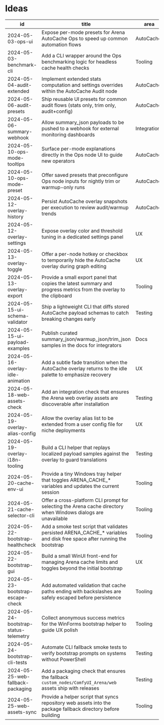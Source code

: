 # Ideas

| id | title | area | score | status |
| --- | --- | --- | --- | --- |
| 2024-05-03-ops-ui | Expose per-mode presets for Arena AutoCache Ops to speed up common automation flows | AutoCache | 0.6 | proposed |
| 2024-05-03-benchmark-cli | Add a CLI wrapper around the Ops benchmarking logic for headless cache health checks | Tooling | 0.5 | proposed |
| 2024-05-04-audit-extended | Implement extended stats computation and settings overrides within the AutoCache Audit node | AutoCache | 0.4 | done |
| 2024-05-06-audit-presets | Ship reusable UI presets for common audit flows (stats only, trim only, audit+config) | AutoCache | 0.3 | proposed |
| 2024-05-06-summary-webhook | Allow summary_json payloads to be pushed to a webhook for external monitoring dashboards | Integrations | 0.5 | proposed |
| 2024-05-10-ops-mode-tooltips | Surface per-mode explanations directly in the Ops node UI to guide new operators | AutoCache | 0.4 | proposed |
| 2024-05-10-ops-mode-preset | Offer saved presets that preconfigure Ops node inputs for nightly trim or warmup-only runs | AutoCache | 0.5 | proposed |
| 2024-05-12-overlay-history | Persist AutoCache overlay snapshots per execution to review audit/warmup trends | AutoCache | 0.4 | proposed |
| 2024-05-12-overlay-settings | Expose overlay color and threshold tuning in a dedicated settings panel | UX | 0.5 | proposed |
| 2024-05-13-overlay-toggle | Offer a per-node hotkey or checkbox to temporarily hide the AutoCache overlay during graph editing | UX | 0.3 | proposed |
| 2024-05-13-overlay-export | Provide a small export panel that copies the latest summary and progress metrics from the overlay to the clipboard | Tooling | 0.4 | proposed |
| 2024-05-15-ui-schema-validator | Ship a lightweight CLI that diffs stored AutoCache payload schemas to catch breaking changes early | Testing | 0.4 | proposed |
| 2024-05-15-ui-payload-examples | Publish curated summary_json/warmup_json/trim_json samples in the docs for integrators | Docs | 0.3 | proposed |
| 2024-05-16-overlay-idle-animation | Add a subtle fade transition when the AutoCache overlay returns to the idle palette to emphasize recovery | UX | 0.2 | proposed |
| 2024-05-18-web-assets-check | Add an integration check that ensures the Arena web overlay assets are discoverable after installation | Testing | 0.3 | proposed |
| 2024-05-19-overlay-alias-config | Allow the overlay alias list to be extended from a user config file for niche deployments | UX | 0.3 | proposed |
| 2024-05-19-overlay-i18n-tooling | Build a CLI helper that replays localized payload samples against the overlay to guard translations | Testing | 0.4 | proposed |
| 2024-05-20-cache-env-ui | Provide a tiny Windows tray helper that toggles ARENA_CACHE_* variables and updates the current session | Tooling | 0.3 | proposed |
| 2024-05-21-cache-selector-cli | Offer a cross-platform CLI prompt for selecting the Arena cache directory when Windows dialogs are unavailable | Tooling | 0.2 | proposed |
| 2024-05-22-bootstrap-healthcheck | Add a smoke test script that validates persisted ARENA_CACHE_* variables and disk free space after running the bootstrap | Tooling | 0.3 | proposed |
| 2024-05-22-bootstrap-gui | Build a small WinUI front-end for managing Arena cache limits and toggles beyond the initial bootstrap | UX | 0.4 | proposed |
| 2024-05-23-bootstrap-escape-check | Add automated validation that cache paths ending with backslashes are safely escaped before persistence | Tooling | 0.2 | proposed |
| 2024-05-24-bootstrap-status-telemetry | Collect anonymous success metrics for the WinForms bootstrap helper to guide UX polish | Tooling | 0.2 | proposed |
| 2024-05-24-bootstrap-cli-tests | Automate CLI fallback smoke tests to verify bootstrap prompts on systems without PowerShell | Testing | 0.3 | proposed |
| 2024-05-25-web-fallback-packaging | Add a packaging check that ensures the fallback `custom_nodes/ComfyUI_Arena/web` assets ship with releases | Testing | 0.3 | proposed |
| 2024-05-25-web-assets-sync | Provide a helper script that syncs repository web assets into the package fallback directory before building | Tooling | 0.4 | proposed |
